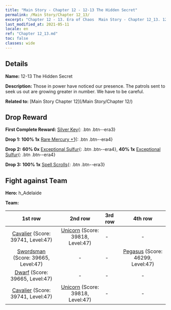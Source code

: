 ```yaml
---
title: "Main Story - Chapter 12 - 12-13 The Hidden Secret"
permalink: /Main Story/Chapter 12_13/
excerpt: "Chapter 12 - 13. Era of Chaos  Main Story - Chapter 12_13. 12-13 The Hidden Secret"
last_modified_at: 2021-05-11
locale: en
ref: "Chapter 12_13.md"
toc: false
classes: wide
---
```


## Details

 **Name:** 12-13 The Hidden Secret

 **Description:** Those in power have noticed our presence. The patrols sent to seek us out are growing greater in number. We have to be careful.

 **Related to:** [Main Story Chapter 12](/Main Story/Chapter 12/)

## Drop Reward

 **First Complete Reward:** [Silver Key](/Items/con_693/){: .btn .btn--era3}

 **Drop 1:** **100% 1x** [Rare Mercury +1](/Items/mat_42/){: .btn .btn--era4}

 **Drop 2:** **60% 0x** [Exceptional Sulfur](/Items/mat_36/){: .btn .btn--era4}, **40% 1x** [Exceptional Sulfur](/Items/mat_36/){: .btn .btn--era4}

 **Drop 3:** **100% 1x** [Spell Scrolls](/Items/con_694/){: .btn .btn--era3}


## Fight against Team
 **Hero:** h_Adelaide

 **Team:**


  | 1st row | 2nd row | 3rd row | 4th row |
  |:----:|:----:|:----|:----:|
  | [Cavalier](/units/Cavalier/) (Score: 39741, Level:47)  | [Unicorn](/units/Unicorn/) (Score: 39818, Level:47)  | - | - |
  | [Swordsman](/units/Swordsman/) (Score: 39665, Level:47)  | - | - | [Pegasus](/units/Pegasus/) (Score: 46299, Level:47)  |
  | [Dwarf](/units/Dwarf/) (Score: 39665, Level:47)  | - | - | - |
  | [Cavalier](/units/Cavalier/) (Score: 39741, Level:47)  | [Unicorn](/units/Unicorn/) (Score: 39818, Level:47)  | - | - |


